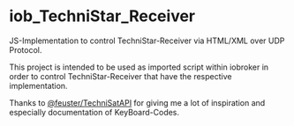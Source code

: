 # iob_TechniStar_Receiver
JS-Implementation to control TechniStar-Receiver via HTML/XML over UDP Protocol.

This project is intended to be used as imported script within iobroker in order to control TechniStar-Receiver that have the respective implementation.

Thanks to [@feuster/TechniSatAPI](https://github.com/feuster/TechniSatAPI) for giving me a lot of inspiration and especially documentation of KeyBoard-Codes.
